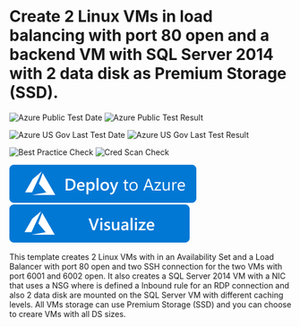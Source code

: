 # Create 2 Linux VMs in load balancing with port 80 open and a backend VM with SQL Server 2014 with 2 data disk as Premium Storage (SSD).

![Azure Public Test Date](https://azurequickstartsservice.blob.core.windows.net/badges/301-2fe-linux-lb80-ssh-1be-win-nsg-rdp-datadisk-ssd/PublicLastTestDate.svg)
![Azure Public Test Result](https://azurequickstartsservice.blob.core.windows.net/badges/301-2fe-linux-lb80-ssh-1be-win-nsg-rdp-datadisk-ssd/PublicDeployment.svg)

![Azure US Gov Last Test Date](https://azurequickstartsservice.blob.core.windows.net/badges/301-2fe-linux-lb80-ssh-1be-win-nsg-rdp-datadisk-ssd/FairfaxLastTestDate.svg)
![Azure US Gov Last Test Result](https://azurequickstartsservice.blob.core.windows.net/badges/301-2fe-linux-lb80-ssh-1be-win-nsg-rdp-datadisk-ssd/FairfaxDeployment.svg)

![Best Practice Check](https://azurequickstartsservice.blob.core.windows.net/badges/301-2fe-linux-lb80-ssh-1be-win-nsg-rdp-datadisk-ssd/BestPracticeResult.svg)
![Cred Scan Check](https://azurequickstartsservice.blob.core.windows.net/badges/301-2fe-linux-lb80-ssh-1be-win-nsg-rdp-datadisk-ssd/CredScanResult.svg)

[![Deploy To Azure](https://raw.githubusercontent.com/Azure/azure-quickstart-templates/master/1-CONTRIBUTION-GUIDE/images/deploytoazure.svg?sanitize=true)](https://portal.azure.com/#create/Microsoft.Template/uri/https%3A%2F%2Fraw.githubusercontent.com%2FAzure%2Fazure-quickstart-templates%2Fmaster%2F301-2fe-linux-lb80-ssh-1be-win-nsg-rdp-datadisk-ssd%2Fazuredeploy.json)  [![Visualize](https://raw.githubusercontent.com/Azure/azure-quickstart-templates/master/1-CONTRIBUTION-GUIDE/images/visualizebutton.svg?sanitize=true)](http://armviz.io/#/?load=https%3A%2F%2Fraw.githubusercontent.com%2FAzure%2Fazure-quickstart-templates%2Fmaster%2F301-2fe-linux-lb80-ssh-1be-win-nsg-rdp-datadisk-ssd%2Fazuredeploy.json)

This template creates 2 Linux VMs with in an Availability Set and a Load Balancer with port 80 open and two SSH connection for the two VMs with port 6001 and 6002 open. It also creates a SQL Server 2014 VM with a NIC that uses a NSG where is defined a Inbound rule for an RDP connection and also 2 data disk are mounted on the SQL Server VM with different caching levels.
All VMs storage can use Premium Storage (SSD) and you can choose to creare VMs with all DS sizes.



